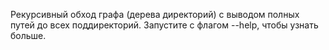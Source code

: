 Рекурсивный обход графа (дерева директорий) с выводом полных путей до всех поддиректорий. Запустите с флагом --help, чтобы узнать больше.
